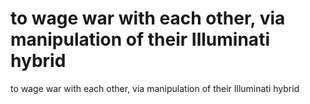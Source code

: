 # to wage war with each other, via manipulation of their Illuminati hybrid

to wage war with each other, via manipulation of their Illuminati hybrid